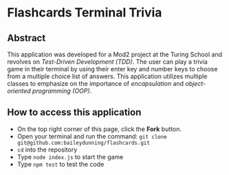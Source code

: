 # Flashcards Terminal Trivia

## Abstract
This application was developed for a Mod2 project at the Turing School and revolves on *Test-Driven Development (TDD)*. The user can play a trivia game in their terminal by using their enter key and number keys to choose from a multiple choice list of answers. This application utilizes multiple classes to emphasize on the importance of *encapsulation* and *object-oriented programming (OOP)*.

## How to access this application

+ On the top right corner of this page, click the **Fork** button.
+ Open your terminal and run the command: `git clone git@github.com:baileydunning/flashcards.git`
+ `cd` into the repository
+ Type `node index.js` to start the game
+ Type `npm test` to test the code
